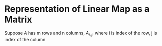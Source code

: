 # Representation of Linear Map as a Matrix

Suppose $A$ has m rows and n columns,
$A_{i, j}$, where i is index of the row, j is index of the column

